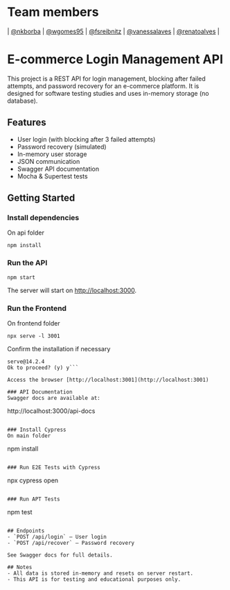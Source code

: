 # Team members
| [@nkborba](https://github.com/nkborba) |
[@wgomes95](https://github.com/wgomes95) |
[@fsreibnitz](https://github.com/fsreibnitz) |
[@vanessalaves](https://www.linkedin.com/in/vandev) |
[@renatoalves](https://www.linkedin.com/in/renato-oliveira-alves44/) |

# E-commerce Login Management API

This project is a REST API for login management, blocking after failed attempts, and password recovery for an e-commerce platform. It is designed for software testing studies and uses in-memory storage (no database).

## Features
- User login (with blocking after 3 failed attempts)
- Password recovery (simulated)
- In-memory user storage
- JSON communication
- Swagger API documentation
- Mocha & Supertest tests

## Getting Started

### Install dependencies
On api folder
```
npm install
```

### Run the API
```
npm start
```
The server will start on [http://localhost:3000](http://localhost:3000).

### Run the Frontend
On frontend folder
```
npx serve -l 3001
```
Confirm the installation if necessary

```Need to install the following packages:
serve@14.2.4
Ok to proceed? (y) y```

Access the browser [http://localhost:3001](http://localhost:3001)

### API Documentation
Swagger docs are available at:
```
http://localhost:3000/api-docs
```

### Install Cypress
On main folder
```
npm install
```

### Run E2E Tests with Cypress
```
npx cypress open
```

### Run APT Tests
```
npm test
```

## Endpoints
- `POST /api/login` — User login
- `POST /api/recover` — Password recovery

See Swagger docs for full details.

## Notes
- All data is stored in-memory and resets on server restart.
- This API is for testing and educational purposes only. 
